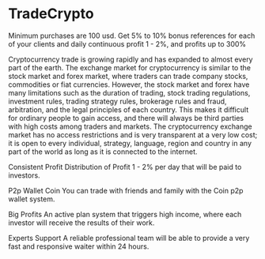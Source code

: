 # TradeCrypto
Minimum purchases are 100 usd. Get 5% to 10% bonus references for each of your clients and daily continuous profit 1 - 2%, and profits up to 300%


Cryptocurrency trade is growing rapidly and has expanded to almost every part of the earth. The exchange market for cryptocurrency is similar to the stock market and forex market, where traders can trade company stocks, commodities or fiat currencies. However, the stock market and forex have many limitations such as the duration of trading, stock trading regulations, investment rules, trading strategy rules, brokerage rules and fraud, arbitration, and the legal principles of each country.
This makes it difficult for ordinary people to gain access, and there will always be third parties with high costs among traders and markets. The cryptocurrency exchange market has no access restrictions and is very transparent at a very low cost; it is open to every individual, strategy, language, region and country in any part of the world as long as it is connected to the internet.

Consistent Profit
Distribution of Profit 1 - 2% per day that will be paid to investors.

P2p Wallet Coin
You can trade with friends and family with the Coin p2p wallet system.

Big Profits
An active plan system that triggers high income, where each investor will receive the results of their work.

Experts Support
A reliable professional team will be able to provide a very fast and responsive waiter within 24 hours.
